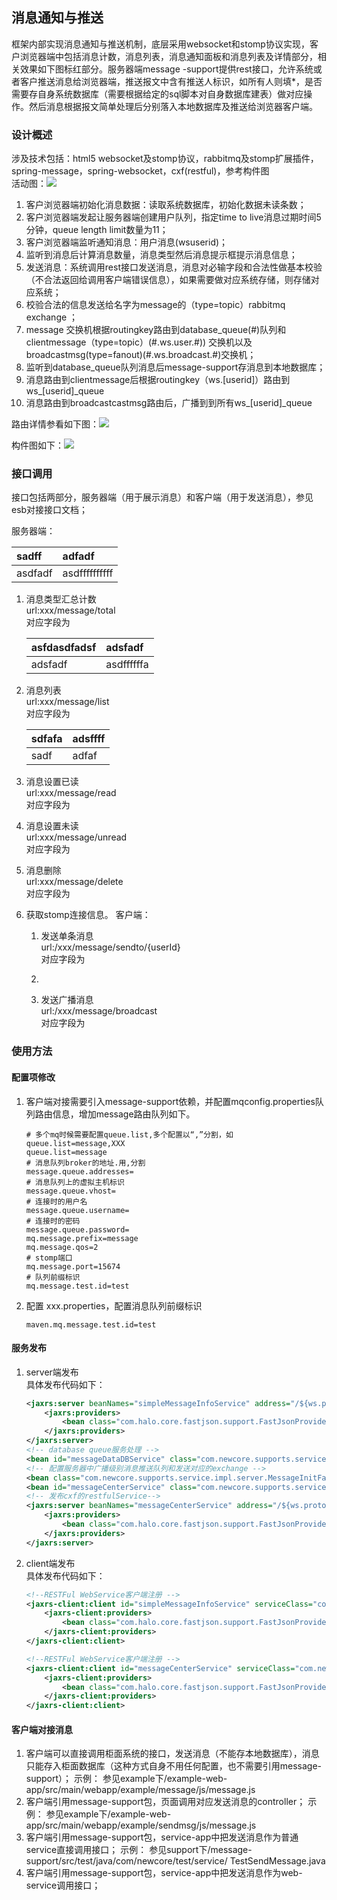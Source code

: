 ## 消息通知与推送

框架内部实现消息通知与推送机制，底层采用websocket和stomp协议实现，客户浏览器端中包括消息计数，消息列表，消息通知面板和消息列表及详情部分，相关效果如下图标红部分。服务器端message -support提供rest接口，允许系统或者客户推送消息给浏览器端，推送报文中含有推送人标识，如所有人则填\*，是否需要存自身系统数据库（需要根据给定的sql脚本对自身数据库建表）做对应操作。然后消息根据报文简单处理后分别落入本地数据库及推送给浏览器客户端。

### 设计概述

涉及技术包括：html5 websocket及stomp协议，rabbitmq及stomp扩展插件，spring-message，spring-websocket，cxf\(restful\)，参考构件图  
活动图：[![](http://i.imgur.com/VMkEO8a.png)](http://i.imgur.com/VMkEO8a.png)

1. 客户浏览器端初始化消息数据：读取系统数据库，初始化数据未读条数；
2. 客户浏览器端发起让服务器端创建用户队列，指定time to live消息过期时间5分钟，queue length limit数量为11；
3. 客户浏览器端监听通知消息：用户消息\(wsuserid\)；
4. 监听到消息后计算消息数量，消息类型然后消息提示框提示消息信息；
5. 发送消息：系统调用rest接口发送消息，消息对必输字段和合法性做基本校验（不合法返回给调用客户端错误信息），如果需要做对应系统存储，则存储对应系统；
6. 校验合法的信息发送给名字为message的（type=topic）rabbitmq exchange ；
7. message 交换机根据routingkey路由到database\_queue\(\#\)队列和clientmessage（type=topic）\(\#.ws.user.\#\)\) 交换机以及broadcastmsg\(type=fanout\)\(\#.ws.broadcast.\#\)交换机；
8. 监听到database\_queue队列消息后message-support存消息到本地数据库；
9. 消息路由到clientmessage后根据routingkey（ws.\[userid\]）路由到ws\_\[userid\]\_queue
10. 消息路由到broadcastcastmsg路由后，广播到到所有ws\_\[userid\]\_queue

路由详情参看如下图：[![](http://i.imgur.com/0ZSckei.png)](http://i.imgur.com/0ZSckei.png)

构件图如下：[![](http://i.imgur.com/vuWGm2p.png)](http://i.imgur.com/vuWGm2p.png)

### 接口调用

接口包括两部分，服务器端（用于展示消息）和客户端（用于发送消息），参见esb对接接口文档；

服务器端：

| sadff | adfadf |
| :--- | :--- |
| asdfadf | asdffffffffff |

1. 消息类型汇总计数  
   url:xxx/message/total  
   对应字段为

   | asfdasdfadsf | adsfadf |
   | :--- | :--- |
   | adsfadf | asdffffffa |

2. 消息列表  
   url:xxx/message/list  
   对应字段为

   | sdfafa | adsffff |
   | :--- | :--- |
   | sadf | adfaf |

3. 消息设置已读  
   url:xxx/message/read  
   对应字段为

4. 消息设置未读  
   url:xxx/message/unread  
   对应字段为

5. 消息删除  
   url:xxx/message/delete  
   对应字段为

6. 获取stomp连接信息。 客户端：

   1. 发送单条消息  
      url:/xxx/message/sendto/{userId}  
      对应字段为

   2. 
   3. 发送广播消息  
      url:/xxx/message/broadcast  
      对应字段为

### 使用方法

#### 配置项修改

1. 客户端对接需要引入message-support依赖，并配置mqconfig.properties队列路由信息，增加message路由队列如下。

   ```properties
   # 多个mq时候需要配置queue.list,多个配置以“,”分割，如queue.list=message,XXX
   queue.list=message
   # 消息队列broker的地址.用,分割
   message.queue.addresses=
   # 消息队列上的虚拟主机标识
   message.queue.vhost=
   # 连接时的用户名
   message.queue.username=
   # 连接时的密码
   message.queue.password=
   mq.message.prefix=message
   mq.message.qos=2
   # stomp端口
   mq.message.port=15674
   # 队列前缀标识
   mq.message.test.id=test
   ```

2. 配置 xxx.properties，配置消息队列前缀标识

   ```properties
   maven.mq.message.test.id=test
   ```

#### 服务发布

1. server端发布  
   具体发布代码如下：

   ```xml
   <jaxrs:server beanNames="simpleMessageInfoService" address="/${ws.protocol.rest.path}/simpleMessageInfoService">
       <jaxrs:providers>
           <bean class="com.halo.core.fastjson.support.FastJsonProvider"/>
       </jaxrs:providers>
   </jaxrs:server>
   <!-- database queue服务处理 -->
   <bean id="messageDataDBService" class="com.newcore.supports.service.impl.server.MessageDataDBServiceImpl"></bean>
   <!-- 配置服务器中广播级别消息推送队列和发送对应的exchange -->
   <bean class="com.newcore.supports.service.impl.server.MessageInitFactoryImpl"></bean>
   <bean id="messageCenterService" class="com.newcore.supports.service.impl.server.MessageCenterServiceImpl"></bean>
   <!-- 发布cxf的restfulService-->
   <jaxrs:server beanNames="messageCenterService" address="/${ws.protocol.rest.path}/messageCenterService">
       <jaxrs:providers>
           <bean class="com.halo.core.fastjson.support.FastJsonProvider"/>
       </jaxrs:providers>
   </jaxrs:server>
   ```

2. client端发布  
   具体发布代码如下：

   ```xml
   <!--RESTFul WebService客户端注册 -->
   <jaxrs-client:client id="simpleMessageInfoService" serviceClass="com.newcore.supports.service.api.client.SimpleMessageInfoService" address="http://${ws.client.ipbps.address}/${ws.protocol.rest.path}/simpleMessageInfoService">
       <jaxrs-client:providers>
           <bean class="com.halo.core.fastjson.support.FastJsonProvider"/>
       </jaxrs-client:providers>
   </jaxrs-client:client>

   <!--RESTFul WebService客户端注册 -->
   <jaxrs-client:client id="messageCenterService" serviceClass="com.newcore.supports.service.api.server.MessageCenterService" address="http://${ws.client.ipbps.address}/${ws.protocol.rest.path}/messageCenterService">
       <jaxrs-client:providers>
           <bean class="com.halo.core.fastjson.support.FastJsonProvider"/>
       </jaxrs-client:providers>
   </jaxrs-client:client>
   ```

#### 客户端对接消息

1. 客户端可以直接调用柜面系统的接口，发送消息（不能存本地数据库），消息只能存入柜面数据库（这种方式自身不用任何配置，也不需要引用message-support）；
   示例：
   参见example下/example-web-app/src/main/webapp/example/message/js/message.js
2. 客户端引用message-support包，页面调用对应发送消息的controller；
   示例：
   参见example下/example-web-app/src/main/webapp/example/sendmsg/js/message.js
3. 客户端引用message-support包，service-app中把发送消息作为普通service直接调用接口；
   示例：
   参见support下/message-support/src/test/java/com/newcore/test/service/ TestSendMessage.java
4. 客户端引用message-support包，service-app中把发送消息作为web-service调用接口；



